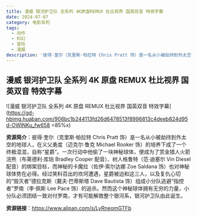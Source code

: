 ```yaml
---
title: 漫威 银河护卫队 全系列 4K原盘REMUX 杜比视界 国英双音 特效字幕
date: 2024-07-07
category: 电影系列
tags:
  - 动作
  - 科幻
  - 冒险
  - 漫威
description: '彼得·奎尔（克里斯·帕拉特 Chris Pratt 饰）是一名从小被劫持到外太空的地球人，在义父勇度（迈克尔·鲁克 Michael Rooker 饰）的培养下成了一个终极混混，自称“星爵”。一次行动中他偷了一块神秘球体，便成为了赏金猎人火箭浣熊（布莱德利·库珀 Bradley Cooper 配音）、树人格鲁特（范·迪塞尔 Vin Diesel 配音）的绑架目标，而神秘的卡魔拉（佐伊·索尔达娜 Zoe Saldana 饰）也对神秘球体势在必得。经过笑料百出的坎坷遭遇，星爵被迫和这三人，以及复仇心切的“毁灭者”德拉克斯（戴夫·巴蒂斯塔 Dave Bautista 饰）组成小分队逃避“指控者”罗南（李·佩斯 Lee Pace 饰）的追杀。然而这个神秘球体拥有无穷的力量，小分队必须团结一致对付罗南，才有可能解救整个银河系，银河护卫队由此诞生。'
---
```


## 漫威 银河护卫队 全系列 4K 原盘 REMUX 杜比视界 国英双音 特效字幕

![漫威 银河护卫队 全系列 4K 原盘 REMUX 杜比视界 国英双音 特效字幕](https://gd-hbimg.huaban.com/906bc1b244113fd26d6478513f8996813c4deeb824d95d-OWINKu_fw658 =85%x)

**资源简介**：彼得·奎尔（克里斯·帕拉特 Chris Pratt 饰）是一名从小被劫持到外太空的地球人，在义父勇度（迈克尔·鲁克 Michael Rooker 饰）的培养下成了一个终极混混，自称“星爵”。一次行动中他偷了一块神秘球体，便成为了赏金猎人火箭浣熊（布莱德利·库珀 Bradley Cooper 配音）、树人格鲁特（范·迪塞尔 Vin Diesel 配音）的绑架目标，而神秘的卡魔拉（佐伊·索尔达娜 Zoe Saldana 饰）也对神秘球体势在必得。经过笑料百出的坎坷遭遇，星爵被迫和这三人，以及复仇心切的“毁灭者”德拉克斯（戴夫·巴蒂斯塔 Dave Bautista 饰）组成小分队逃避“指控者”罗南（李·佩斯 Lee Pace 饰）的追杀。然而这个神秘球体拥有无穷的力量，小分队必须团结一致对付罗南，才有可能解救整个银河系，银河护卫队由此诞生。

**资源链接**：https://www.alipan.com/s/LyRneomGTFb
